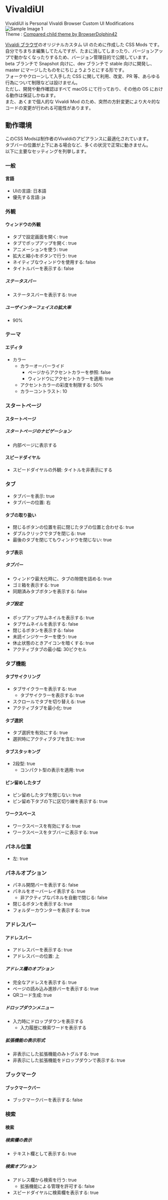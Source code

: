 # VivaldiUI

VivaldiUI is Personal Vivaldi Browser Custom UI Modifications  
![Sample Image 1](images/E333A85E-9812-4055-B0FE-E316F817DBB7.png)  
Theme : [Compared child theme by BrowserDolphin42](https://themes.vivaldi.net/themes/eNaJbL65lmx)

[Vivaldi ブラウザ](https://vivaldi.com)のオリジナルカスタム UI のために作成した CSS Mods です｡  
自分でちまちま編集してたんですが、たまに消してしまったり、バージョンアップで動かなくなったりするため、バージョン管理目的で公開しています｡  
beta ブランチで Snapshot 向けに、dev ブランチで stable 向けに開発し、master にマージしたものをにちじょうようとにする形です｡  
フォークやクローンして入手した CSS に関して利用、改変、PR 等、あらゆる行為について制限などは設けません｡  
ただし、開発や動作確認はすべて macOS にて行っており、その他の OS における動作は保証しかねます｡  
また、あくまで個人的な Vivaldi Mod のため、突然の方針変更により大々的なコードの変更が行われる可能性があります｡

## 動作環境
このCSS Modsは制作者のVivaldiのアピアランスに最適化されています｡  
タブバーの位置が上下にある場合など、多くの状況で正常に動きません｡  
以下に主要なセッティングを列挙します｡

### 一般
#### 言語
* UIの言語: 日本語
* 優先する言語: ja

### 外観
#### ウィンドウの外観
* タブで設定画面を開く: true
* タブでポップアップを開く: true
* アニメーションを使う: true
* 拡大と縮小をボタンで行う: true
* ネイティブなウィンドウを使用する: false
* タイトルバーを表示する: false

##### ステータスバー
* ステータスバーを表示する: true

##### ユーザインターフェイスの拡大率
* 90%

### テーマ
#### エディタ
* カラー
  * カラーオーバーライド
    * ページからアクセントカラーを参照: false
    * ウィンドウにアクセントカラーを適用: true
  * アクセントカラーの彩度を制限する: 50%
  * カラーコントラスト: 10
 
### スタートページ
#### スタートページ
##### スタートページのナビゲーション
* 内部ページに表示する

#### スピードダイヤル
* スピードダイヤルの外観: タイトルを非表示にする

### タブ
* タブバーを表示: true
* タブバーの位置: 右

#### タブの取り扱い
* 閉じるボタンの位置を前に閉じたタブの位置と合わせる: true
* ダブルクリックでタブを閉じる: true
* 最後のタブを閉じてもウィンドウを閉じない: true

#### タブ表示
##### タブバー
* ウィンドウ最大化時に、タブの隙間を詰める: true
* ゴミ箱を表示する: true
* 同期済みタブボタンを表示する: false
##### タブ設定
* ポップアップサムネイルを表示する: true
* タブサムネイルを表示する: false
* 閉じるボタンを表示する: false
* 未読インジケーターを使う: true
* 休止状態のときアイコンを暗くする: true
* アクティブタブの最小幅: 30ピクセル

### タブ機能
#### タブサイクリング
* タブサイクラーを表示する: true
  * タブサイクラーを表示する: true
* スクロールでタブを切り替える: true
* アクティブタブを最小化: true
#### タブ選択
* タブ選択を有効にする: true
* 選択時にアクティブタブを含む: true
#### タブスタッキング
* 2段型: true
  * コンパクト型の表示を適用: true
#### ピン留めしたタブ
* ピン留めしたタブを閉じない: true
* ピン留め下タブの下に区切り線を表示する: true
#### ワークスペース
* ワークスペースを有効にする: true
* ワークスペースをタブバーに表示する: true

### パネル位置
* 左: true

### パネルオプション
* パネル開閉バーを表示する: false
* パネルをオーバーレイ表示する: true
  * 非アクティブなパネルを自動で閉じる: false
* 閉じるボタンを表示する: true
* フォルダーカウンターを表示する: true

### アドレスバー
#### アドレスバー
* アドレスバーを表示する: true
* アドレスバーの位置: 上
##### アドレス欄のオプション
* 完全なアドレスを表示する: true
* ページの読み込み進捗バーを表示する: true
* QRコード生成: true
##### ドロップダウンメニュー
* 入力時にドロップダウンを表示する
  * 入力履歴に検索ワードを表示する

##### 拡張機能の表示形式
* 非表示にした拡張機能のみトグルする: true
* 非表示にした拡張機能をドロップダウンで表示する: true

### ブックマーク
#### ブックマークバー
* ブックマークバーを表示する: false

### 検索
#### 検索
##### 検索欄の表示
* テキスト欄として表示する: true
##### 検索オプション
* アドレス欄から検索を行う: true
  * 拡張機能による管理を許可する: false
* スピードダイヤルに検索欄を表示する: true
